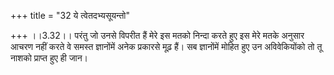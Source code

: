 +++
title = "32 ये त्वेतदभ्यसूयन्तो"

+++
।।3.32।। परंतु जो उनसे विपरीत हैं मेरे इस मतको निन्दा करते हुए इस मेरे
मतके अनुसार आचरण नहीं करते वे समस्त ज्ञानोंमें अनेक प्रकारसे मूढ़ हैं।
सब ज्ञानोंमें मोहित हुए उन अविवेकियोंको तो तू नाशको प्राप्त हुए ही जान।
